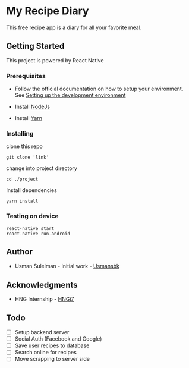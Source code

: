# My Recipe Diary

This free recipe app is a diary for all your favorite meal.

## Getting Started

This project is powered by React Native

### Prerequisites

* Follow the official documentation on how to setup your environment. See [Setting up the development environment](https://reactnative.dev/docs/environment-setup)

* Install [NodeJs](https://nodejs.org/)

* Install [Yarn](https://yarnpkg.com/)

### Installing

clone this repo

```
git clone 'link'
```

change into project directory

```
cd ./project
```

Install dependencies

```
yarn install
```

### Testing on device

```
react-native start
react-native run-android
```

## Author

* Usman Suleiman - Initial work - [Usmansbk](https://www.github.com/usmansbk)

## Acknowledgments

* HNG Internship - [HNGi7](https://hng.tech/)

## Todo
- [ ] Setup backend server
- [ ] Social Auth (Facebook and Google)
- [ ] Save user recipes to database
- [ ] Search online for recipes
- [ ] Move scrapping to server side